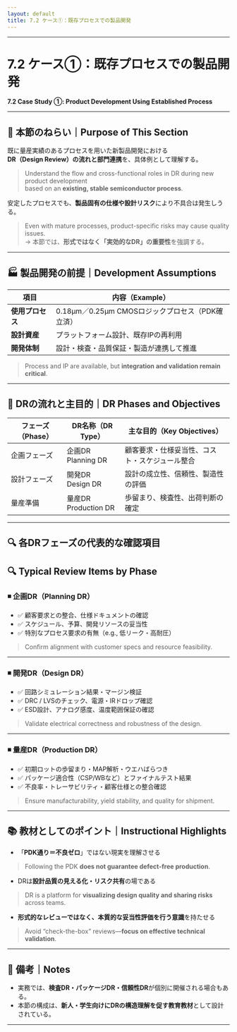 ```yaml
---
layout: default
title: 7.2 ケース①：既存プロセスでの製品開発
---
```


---

# 7.2 ケース①：既存プロセスでの製品開発  
**7.2 Case Study ①: Product Development Using Established Process**

---

## 🎯 本節のねらい｜Purpose of This Section

既に量産実績のあるプロセスを用いた新製品開発における  
**DR（Design Review）の流れと部門連携**を、具体例として理解する。  
> Understand the flow and cross-functional roles in DR during new product development  
> based on an **existing, stable semiconductor process**.

安定したプロセスでも、**製品固有の仕様や設計リスク**により不具合は発生しうる。  
> Even with mature processes, product-specific risks may cause quality issues.  
→ 本節では、**形式ではなく「実効的なDR」の重要性**を強調する。

---

## 🏭 製品開発の前提｜Development Assumptions

| 項目 | 内容（Example） |
|------|----------------|
| **使用プロセス** | 0.18µm／0.25µm CMOSロジックプロセス（PDK確立済）  
| **設計資産** | プラットフォーム設計、既存IPの再利用  
| **開発体制** | 設計・検査・品質保証・製造が連携して推進  

> Process and IP are available, but **integration and validation remain critical**.

---

## 🔁 DRの流れと主目的｜DR Phases and Objectives

| フェーズ（Phase） | DR名称（DR Type） | 主な目的（Key Objectives） |
|------------------|-------------------|-----------------------------|
| 企画フェーズ | 企画DR<br>Planning DR | 顧客要求・仕様妥当性、コスト・スケジュール整合 |
| 設計フェーズ | 開発DR<br>Design DR | 設計の成立性、信頼性、製造性の評価 |
| 量産準備 | 量産DR<br>Production DR | 歩留まり、検査性、出荷判断の確定 |

---

## 🔍 各DRフェーズの代表的な確認項目  
## 🔍 Typical Review Items by Phase

### ◾️ 企画DR（Planning DR）

- ✅ 顧客要求との整合、仕様ドキュメントの確認  
- ✅ スケジュール、予算、開発リソースの妥当性  
- ✅ 特別なプロセス要求の有無（e.g., 低リーク・高耐圧）

> Confirm alignment with customer specs and resource feasibility.

---

### ◾️ 開発DR（Design DR）

- ✅ 回路シミュレーション結果・マージン検証  
- ✅ DRC / LVSのチェック、電源・IRドロップ確認  
- ✅ ESD設計、アナログ感度、温度範囲保証の確認

> Validate electrical correctness and robustness of the design.

---

### ◾️ 量産DR（Production DR）

- ✅ 初期ロットの歩留まり・MAP解析・ウエハばらつき  
- ✅ パッケージ適合性（CSP/WBなど）とファイナルテスト結果  
- ✅ 不良率・トレーサビリティ・顧客仕様との整合確認

> Ensure manufacturability, yield stability, and quality for shipment.

---

## 📚 教材としてのポイント｜Instructional Highlights

- 「**PDK通り＝不良ゼロ**」ではない現実を理解させる  
> Following the PDK **does not guarantee defect-free production**.

- DRは**設計品質の見える化・リスク共有**の場である  
> DR is a platform for **visualizing design quality and sharing risks** across teams.

- **形式的なレビューではなく、本質的な妥当性評価を行う意識**を持たせる  
> Avoid “check-the-box” reviews—**focus on effective technical validation**.

---

## 📝 備考｜Notes

- 実務では、**検査DR・パッケージDR・信頼性DR**が個別に開催される場合もある。  
- 本節の構成は、**新人・学生向けにDRの構造理解を促す教育教材**として設計されている。

---
